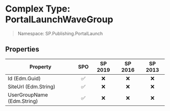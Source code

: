 # Complex Type: PortalLaunchWaveGroup

> Namespace: SP.Publishing.PortalLaunch

## Properties

Property | SPO | SP 2019 | SP 2016 | SP 2013
----------|:---:|:-------:|:-------:|:-------:
Id (Edm.Guid) | ✅ | ❌ | ❌ | ❌
SiteUrl (Edm.String) | ✅ | ❌ | ❌ | ❌
UserGroupName (Edm.String) | ✅ | ❌ | ❌ | ❌